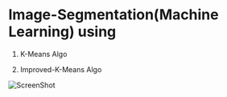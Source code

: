 # Image-Segmentation(Machine Learning) using
1) K-Means Algo


2) Improved-K-Means Algo

![ScreenShot](https://cloud.githubusercontent.com/assets/8839131/12535002/5a982504-c299-11e5-9821-76bdb2acd7e7.png)
